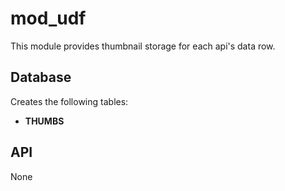 mod_udf
===========

This module provides thumbnail storage for each api's data row.

Database
--------

Creates the following tables:
- **THUMBS**


API
---

None

